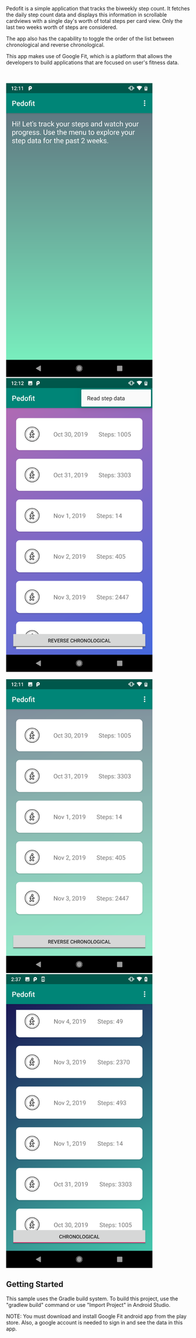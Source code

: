 Pedofit is a simple application that tracks the biweekly step count. It fetches the daily step count data and displays this information in scrollable cardviews with a single day's worth of total steps per card view. Only the last two weeks worth of steps are considered.

The app also has the capability to toggle the order of the list between chronological and reverse chronological.

This app makes use of Google Fit, which is a platform that allows the developers to build applications that are focused on user's fitness data.

<br><br>
<a href="url"><img src="https://github.com/sbajaj7/Pedofit/blob/master/Startup%20Screen.png" height="800" width="400" ></a>
<a href="url"><img src="https://github.com/sbajaj7/Pedofit/blob/master/ReadSteps.png" height="800" width="400" ></a>
<br><br>
<a href="url"><img src="https://github.com/sbajaj7/Pedofit/blob/master/Chronological.png" height="800" width="400" ></a>
<a href="url"><img src="https://github.com/sbajaj7/Pedofit/blob/master/Reverse%20Chronological.png" height="800" width="400" ></a>

Getting Started
---------------

This sample uses the Gradle build system. To build this project, use the
"gradlew build" command or use "Import Project" in Android Studio.

NOTE: You must download and install Google Fit android app from the play store. Also, a google account is needed to sign in and see the data in this app.
